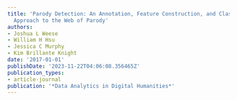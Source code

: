 ```yaml
---
title: 'Parody Detection: An Annotation, Feature Construction, and Classification
  Approach to the Web of Parody'
authors:
- Joshua L Weese
- William H Hsu
- Jessica C Murphy
- Kim Brillante Knight
date: '2017-01-01'
publishDate: '2023-11-22T04:06:08.356465Z'
publication_types:
- article-journal
publication: '*Data Analytics in Digital Humanities*'
---
```

